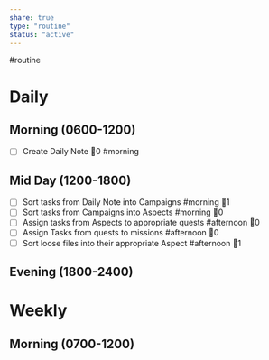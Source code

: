 ```yaml
---
share: true
type: "routine"
status: "active"
---
```

#routine 
# Daily
## Morning (0600-1200)
- [ ] Create Daily Note 🥄0 #morning 

## Mid Day (1200-1800)
- [ ] Sort tasks from Daily Note into Campaigns #morning 🥄1 
- [ ] Sort tasks from Campaigns into Aspects  #morning 🥄0
- [ ] Assign tasks from Aspects to appropriate quests #afternoon  🥄0
- [ ] Assign Tasks from quests to missions #afternoon 🥄0
- [ ] Sort loose files into their appropriate Aspect #afternoon 🥄1

## Evening (1800-2400)


# Weekly
## Morning (0700-1200)